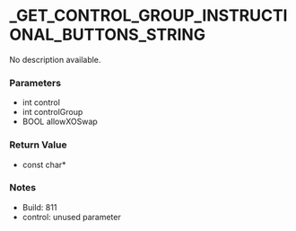 # _GET_CONTROL_GROUP_INSTRUCTIONAL_BUTTONS_STRING

No description available.

### Parameters
* int control
* int controlGroup
* BOOL allowXOSwap

### Return Value
* const char*

### Notes
* Build: 811
* control: unused parameter

